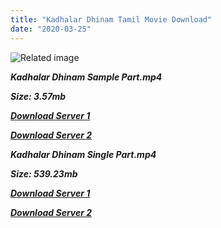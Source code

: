 ```yaml
---
title: "Kadhalar Dhinam Tamil Movie Download"
date: "2020-03-25"
---
```


![Related image](https://2.bp.blogspot.com/-Fl8hODBAwuQ/U5CSW7Ml6QI/AAAAAAAABCE/V_W9PtyI7ro/s640/ALCD+1547.jpg)

**_Kadhalar Dhinam Sample Part.mp4_**

**_Size: 3.57mb_**

**_[Download Server 1](http://s6.uptofiles.net//files/Tamil{1299f9f5e3b2d69cf2543eed9032a99b1b0ad17e14bffebc066fcf7d2dcb313c}20Movies{1299f9f5e3b2d69cf2543eed9032a99b1b0ad17e14bffebc066fcf7d2dcb313c}20Collection/Kunal{1299f9f5e3b2d69cf2543eed9032a99b1b0ad17e14bffebc066fcf7d2dcb313c}20Movies{1299f9f5e3b2d69cf2543eed9032a99b1b0ad17e14bffebc066fcf7d2dcb313c}20Collection/Kadhalar{1299f9f5e3b2d69cf2543eed9032a99b1b0ad17e14bffebc066fcf7d2dcb313c}20Dhinam{1299f9f5e3b2d69cf2543eed9032a99b1b0ad17e14bffebc066fcf7d2dcb313c}20(1999)/Mp4{1299f9f5e3b2d69cf2543eed9032a99b1b0ad17e14bffebc066fcf7d2dcb313c}20HD{1299f9f5e3b2d69cf2543eed9032a99b1b0ad17e14bffebc066fcf7d2dcb313c}20(Single{1299f9f5e3b2d69cf2543eed9032a99b1b0ad17e14bffebc066fcf7d2dcb313c}20Part){1299f9f5e3b2d69cf2543eed9032a99b1b0ad17e14bffebc066fcf7d2dcb313c}20-{1299f9f5e3b2d69cf2543eed9032a99b1b0ad17e14bffebc066fcf7d2dcb313c}20(480x320)/Kadhalar{1299f9f5e3b2d69cf2543eed9032a99b1b0ad17e14bffebc066fcf7d2dcb313c}20Dhinam{1299f9f5e3b2d69cf2543eed9032a99b1b0ad17e14bffebc066fcf7d2dcb313c}20Sample{1299f9f5e3b2d69cf2543eed9032a99b1b0ad17e14bffebc066fcf7d2dcb313c}20(480x320).mp4)_**

**_[Download Server 2](http://s6.uptofiles.net//files/Tamil{1299f9f5e3b2d69cf2543eed9032a99b1b0ad17e14bffebc066fcf7d2dcb313c}20Movies{1299f9f5e3b2d69cf2543eed9032a99b1b0ad17e14bffebc066fcf7d2dcb313c}20Collection/Kunal{1299f9f5e3b2d69cf2543eed9032a99b1b0ad17e14bffebc066fcf7d2dcb313c}20Movies{1299f9f5e3b2d69cf2543eed9032a99b1b0ad17e14bffebc066fcf7d2dcb313c}20Collection/Kadhalar{1299f9f5e3b2d69cf2543eed9032a99b1b0ad17e14bffebc066fcf7d2dcb313c}20Dhinam{1299f9f5e3b2d69cf2543eed9032a99b1b0ad17e14bffebc066fcf7d2dcb313c}20(1999)/Mp4{1299f9f5e3b2d69cf2543eed9032a99b1b0ad17e14bffebc066fcf7d2dcb313c}20HD{1299f9f5e3b2d69cf2543eed9032a99b1b0ad17e14bffebc066fcf7d2dcb313c}20(Single{1299f9f5e3b2d69cf2543eed9032a99b1b0ad17e14bffebc066fcf7d2dcb313c}20Part){1299f9f5e3b2d69cf2543eed9032a99b1b0ad17e14bffebc066fcf7d2dcb313c}20-{1299f9f5e3b2d69cf2543eed9032a99b1b0ad17e14bffebc066fcf7d2dcb313c}20(480x320)/Kadhalar{1299f9f5e3b2d69cf2543eed9032a99b1b0ad17e14bffebc066fcf7d2dcb313c}20Dhinam{1299f9f5e3b2d69cf2543eed9032a99b1b0ad17e14bffebc066fcf7d2dcb313c}20Sample{1299f9f5e3b2d69cf2543eed9032a99b1b0ad17e14bffebc066fcf7d2dcb313c}20(480x320).mp4)_**

**_Kadhalar Dhinam Single Part.mp4_**

**_Size: 539.23mb_**

**_[Download Server 1](http://s6.uptofiles.net//files/Tamil{1299f9f5e3b2d69cf2543eed9032a99b1b0ad17e14bffebc066fcf7d2dcb313c}20Movies{1299f9f5e3b2d69cf2543eed9032a99b1b0ad17e14bffebc066fcf7d2dcb313c}20Collection/Kunal{1299f9f5e3b2d69cf2543eed9032a99b1b0ad17e14bffebc066fcf7d2dcb313c}20Movies{1299f9f5e3b2d69cf2543eed9032a99b1b0ad17e14bffebc066fcf7d2dcb313c}20Collection/Kadhalar{1299f9f5e3b2d69cf2543eed9032a99b1b0ad17e14bffebc066fcf7d2dcb313c}20Dhinam{1299f9f5e3b2d69cf2543eed9032a99b1b0ad17e14bffebc066fcf7d2dcb313c}20(1999)/Mp4{1299f9f5e3b2d69cf2543eed9032a99b1b0ad17e14bffebc066fcf7d2dcb313c}20HD{1299f9f5e3b2d69cf2543eed9032a99b1b0ad17e14bffebc066fcf7d2dcb313c}20(Single{1299f9f5e3b2d69cf2543eed9032a99b1b0ad17e14bffebc066fcf7d2dcb313c}20Part){1299f9f5e3b2d69cf2543eed9032a99b1b0ad17e14bffebc066fcf7d2dcb313c}20-{1299f9f5e3b2d69cf2543eed9032a99b1b0ad17e14bffebc066fcf7d2dcb313c}20(480x320)/Kadhalar{1299f9f5e3b2d69cf2543eed9032a99b1b0ad17e14bffebc066fcf7d2dcb313c}20Dhinam{1299f9f5e3b2d69cf2543eed9032a99b1b0ad17e14bffebc066fcf7d2dcb313c}20Single{1299f9f5e3b2d69cf2543eed9032a99b1b0ad17e14bffebc066fcf7d2dcb313c}20Part{1299f9f5e3b2d69cf2543eed9032a99b1b0ad17e14bffebc066fcf7d2dcb313c}20(480x320).mp4)_**

**_[Download Server 2](http://s6.uptofiles.net//files/Tamil{1299f9f5e3b2d69cf2543eed9032a99b1b0ad17e14bffebc066fcf7d2dcb313c}20Movies{1299f9f5e3b2d69cf2543eed9032a99b1b0ad17e14bffebc066fcf7d2dcb313c}20Collection/Kunal{1299f9f5e3b2d69cf2543eed9032a99b1b0ad17e14bffebc066fcf7d2dcb313c}20Movies{1299f9f5e3b2d69cf2543eed9032a99b1b0ad17e14bffebc066fcf7d2dcb313c}20Collection/Kadhalar{1299f9f5e3b2d69cf2543eed9032a99b1b0ad17e14bffebc066fcf7d2dcb313c}20Dhinam{1299f9f5e3b2d69cf2543eed9032a99b1b0ad17e14bffebc066fcf7d2dcb313c}20(1999)/Mp4{1299f9f5e3b2d69cf2543eed9032a99b1b0ad17e14bffebc066fcf7d2dcb313c}20HD{1299f9f5e3b2d69cf2543eed9032a99b1b0ad17e14bffebc066fcf7d2dcb313c}20(Single{1299f9f5e3b2d69cf2543eed9032a99b1b0ad17e14bffebc066fcf7d2dcb313c}20Part){1299f9f5e3b2d69cf2543eed9032a99b1b0ad17e14bffebc066fcf7d2dcb313c}20-{1299f9f5e3b2d69cf2543eed9032a99b1b0ad17e14bffebc066fcf7d2dcb313c}20(480x320)/Kadhalar{1299f9f5e3b2d69cf2543eed9032a99b1b0ad17e14bffebc066fcf7d2dcb313c}20Dhinam{1299f9f5e3b2d69cf2543eed9032a99b1b0ad17e14bffebc066fcf7d2dcb313c}20Single{1299f9f5e3b2d69cf2543eed9032a99b1b0ad17e14bffebc066fcf7d2dcb313c}20Part{1299f9f5e3b2d69cf2543eed9032a99b1b0ad17e14bffebc066fcf7d2dcb313c}20(480x320).mp4)_**
